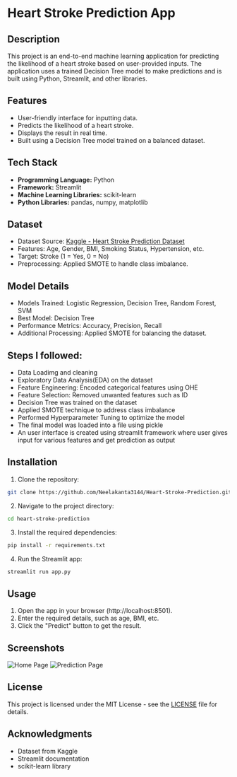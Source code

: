 # Heart Stroke Prediction App

## Description
This project is an end-to-end machine learning application for predicting the likelihood of a heart stroke based on user-provided inputs. The application uses a trained Decision Tree model to make predictions and is built using Python, Streamlit, and other libraries.

## Features
- User-friendly interface for inputting data.
- Predicts the likelihood of a heart stroke.
- Displays the result in real time.
- Built using a Decision Tree model trained on a balanced dataset.

## Tech Stack
- **Programming Language:** Python
- **Framework:** Streamlit
- **Machine Learning Libraries:** scikit-learn
- **Python Libraries:** pandas, numpy, matplotlib 

## Dataset
- Dataset Source: [Kaggle - Heart Stroke Prediction Dataset](https://www.kaggle.com/datasets/godfatherfigure/healthcare-dataset-stroke-data)
- Features: Age, Gender, BMI, Smoking Status, Hypertension, etc.
- Target: Stroke (1 = Yes, 0 = No)
- Preprocessing: Applied SMOTE to handle class imbalance.

## Model Details
- Models Trained: Logistic Regression, Decision Tree, Random Forest, SVM
- Best Model: Decision Tree
- Performance Metrics: Accuracy, Precision, Recall
- Additional Processing: Applied SMOTE for balancing the dataset.

## Steps I followed:
- Data Loadimg and cleaning
- Exploratory Data Analysis(EDA) on the dataset
- Feature Engineering: Encoded categorical features using OHE
- Feature Selection: Removed unwanted features such as ID
- Decision Tree was trained on the dataset
- Applied SMOTE technique to address class imbalance
- Performed Hyperparameter Tuning to optimize the model
- The final model was loaded into a file using pickle
- An user interface is created using streamlit framework where user gives input for various features and get prediction as output

## Installation

1. Clone the repository:
```bash
git clone https://github.com/Neelakanta3144/Heart-Stroke-Prediction.git
```

2. Navigate to the project directory:
```bash
cd heart-stroke-prediction
```

3. Install the required dependencies:
```bash
pip install -r requirements.txt
```

4. Run the Streamlit app:
```bash
streamlit run app.py
```


## Usage
1. Open the app in your browser (http://localhost:8501).
2. Enter the required details, such as age, BMI, etc.
3. Click the "Predict" button to get the result.

## Screenshots
![Home Page](https://github.com/Neelakanta3144/Heart-Stroke-Prediction.git/Outputs/Screenshot1.png)
![Prediction Page](https://github.com/Neelakanta3144/Heart-Stroke-Prediction.git/Outputs/Screenshot2.png)

## License
This project is licensed under the MIT License - see the [LICENSE](LICENSE) file for details.

## Acknowledgments
- Dataset from Kaggle
- Streamlit documentation
- scikit-learn library
